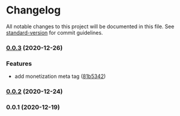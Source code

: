 # Changelog

All notable changes to this project will be documented in this file. See [standard-version](https://github.com/conventional-changelog/standard-version) for commit guidelines.

### [0.0.3](https://github.com/dnb-hugo/blocks/compare/v0.0.2...v0.0.3) (2020-12-26)


### Features

* add monetization meta tag ([81b5342](https://github.com/dnb-hugo/blocks/commit/81b5342926a6995e48672d6337213a9c92f0b0fa))

### [0.0.2](https://github.com/dnb-hugo/blocks/compare/v0.0.1...v0.0.2) (2020-12-24)

### 0.0.1 (2020-12-19)
